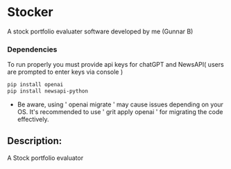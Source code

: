 # Stocker
A stock portfolio evaluater software developed by me (Gunnar B)

### Dependencies
To run properly you must provide api keys for chatGPT and NewsAPI( users are prompted to enter keys via console )
```bash
pip install openai
pip install newsapi-python
```
- Be aware, using ' openai migrate ' may cause issues depending on your OS. 
It's recommended to use ' grit apply openai ' for migrating the code effectively.




## Description:
A Stock portfolio evaluator 
